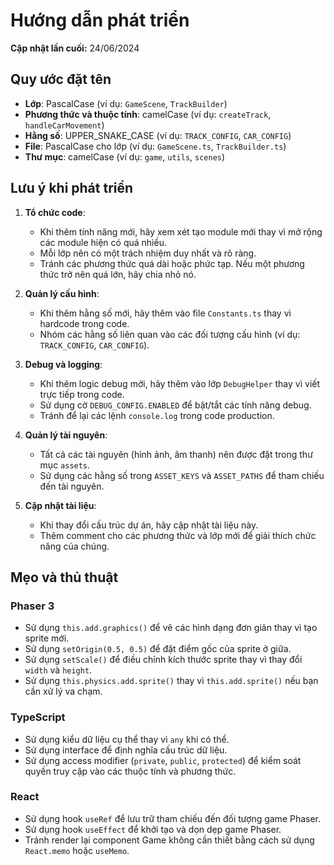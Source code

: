 # Hướng dẫn phát triển

**Cập nhật lần cuối:** 24/06/2024

## Quy ước đặt tên

- **Lớp**: PascalCase (ví dụ: `GameScene`, `TrackBuilder`)
- **Phương thức và thuộc tính**: camelCase (ví dụ: `createTrack`, `handleCarMovement`)
- **Hằng số**: UPPER_SNAKE_CASE (ví dụ: `TRACK_CONFIG`, `CAR_CONFIG`)
- **File**: PascalCase cho lớp (ví dụ: `GameScene.ts`, `TrackBuilder.ts`)
- **Thư mục**: camelCase (ví dụ: `game`, `utils`, `scenes`)

## Lưu ý khi phát triển

1. **Tổ chức code**:
   - Khi thêm tính năng mới, hãy xem xét tạo module mới thay vì mở rộng các module hiện có quá nhiều.
   - Mỗi lớp nên có một trách nhiệm duy nhất và rõ ràng.
   - Tránh các phương thức quá dài hoặc phức tạp. Nếu một phương thức trở nên quá lớn, hãy chia nhỏ nó.

2. **Quản lý cấu hình**:
   - Khi thêm hằng số mới, hãy thêm vào file `Constants.ts` thay vì hardcode trong code.
   - Nhóm các hằng số liên quan vào các đối tượng cấu hình (ví dụ: `TRACK_CONFIG`, `CAR_CONFIG`).

3. **Debug và logging**:
   - Khi thêm logic debug mới, hãy thêm vào lớp `DebugHelper` thay vì viết trực tiếp trong code.
   - Sử dụng cờ `DEBUG_CONFIG.ENABLED` để bật/tắt các tính năng debug.
   - Tránh để lại các lệnh `console.log` trong code production.

4. **Quản lý tài nguyên**:
   - Tất cả các tài nguyên (hình ảnh, âm thanh) nên được đặt trong thư mục `assets`.
   - Sử dụng các hằng số trong `ASSET_KEYS` và `ASSET_PATHS` để tham chiếu đến tài nguyên.

5. **Cập nhật tài liệu**:
   - Khi thay đổi cấu trúc dự án, hãy cập nhật tài liệu này.
   - Thêm comment cho các phương thức và lớp mới để giải thích chức năng của chúng.

## Mẹo và thủ thuật

### Phaser 3

- Sử dụng `this.add.graphics()` để vẽ các hình dạng đơn giản thay vì tạo sprite mới.
- Sử dụng `setOrigin(0.5, 0.5)` để đặt điểm gốc của sprite ở giữa.
- Sử dụng `setScale()` để điều chỉnh kích thước sprite thay vì thay đổi `width` và `height`.
- Sử dụng `this.physics.add.sprite()` thay vì `this.add.sprite()` nếu bạn cần xử lý va chạm.

### TypeScript

- Sử dụng kiểu dữ liệu cụ thể thay vì `any` khi có thể.
- Sử dụng interface để định nghĩa cấu trúc dữ liệu.
- Sử dụng access modifier (`private`, `public`, `protected`) để kiểm soát quyền truy cập vào các thuộc tính và phương thức.

### React

- Sử dụng hook `useRef` để lưu trữ tham chiếu đến đối tượng game Phaser.
- Sử dụng hook `useEffect` để khởi tạo và dọn dẹp game Phaser.
- Tránh render lại component Game không cần thiết bằng cách sử dụng `React.memo` hoặc `useMemo`.
